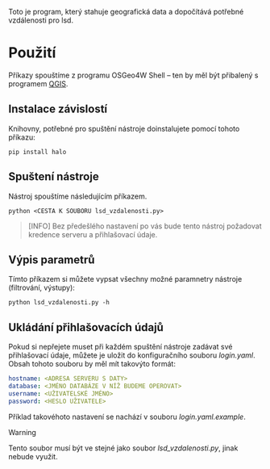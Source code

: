 Toto je program, který stahuje geografická data a dopočítává potřebné vzdálenosti pro lsd.
# Použití
Příkazy spouštíme z programu OSGeo4W Shell – ten by měl být přibalený s programem [QGIS](https://www.qgis.org/en/site/).
## Instalace závislostí
Knihovny, potřebné pro spuštění nástroje doinstalujete pomocí tohoto příkazu:
```shell
pip install halo
```
## Spuštení nástroje
Nástroj spouštíme následujícím příkazem.
```
python <CESTA K SOUBORU lsd_vzdalenosti.py>
```
> [INFO]
> Bez předešlého nastavení po vás bude tento nástroj požadovat kredence serveru a přihlašovací údaje.
## Výpis parametrů
Tímto příkazem si můžete vypsat všechny možné paramnetry nástroje (filtrování, výstupy):
```shell
python lsd_vzdalenosti.py -h
```
## Ukládání přihlašovacích údajů
Pokud si nepřejete muset při každém spuštění nástroje zadávat své přihlašovací údaje, můžete je uložit do konfiguračního souboru *login.yaml*. Obsah tohoto souboru by měl mít takovýto formát:
```yaml
hostname: <ADRESA SERVERU S DATY>
database: <JMÉNO DATABÁZE V NÍŽ BUDEME OPEROVAT>
username: <UŽIVATELSKÉ JMÉNO>
password: <HESLO UŽIVATELE>
```
Příklad takovéhoto nastavení se nachází v souboru *login.yaml.example*.
> [!WARNING]
> Tento soubor musí být ve stejné jako soubor *lsd_vzdalenosti.py*, jinak nebude využit.

